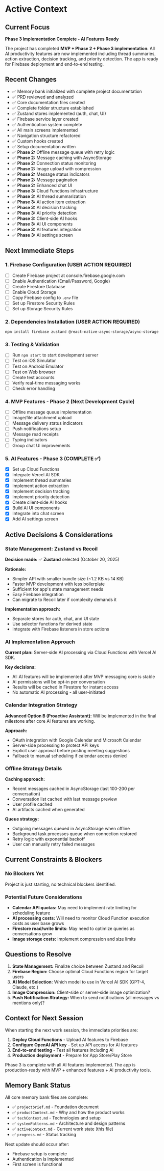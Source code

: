 # Active Context

## Current Focus

**Phase 3 Implementation Complete - AI Features Ready**

The project has completed **MVP + Phase 2 + Phase 3 implementation**. All AI productivity features are now implemented including thread summaries, action extraction, decision tracking, and priority detection. The app is ready for Firebase deployment and end-to-end testing.

## Recent Changes

- ✅ Memory bank initialized with complete project documentation
- ✅ PRD reviewed and analyzed
- ✅ Core documentation files created
- ✅ Complete folder structure established
- ✅ Zustand stores implemented (auth, chat, UI)
- ✅ Firebase service layer created
- ✅ Authentication system complete
- ✅ All main screens implemented
- ✅ Navigation structure refactored
- ✅ Custom hooks created
- ✅ Setup documentation written
- ✅ **Phase 2:** Offline message queue with retry logic
- ✅ **Phase 2:** Message caching with AsyncStorage
- ✅ **Phase 2:** Connection status monitoring
- ✅ **Phase 2:** Image upload with compression
- ✅ **Phase 2:** Message status indicators
- ✅ **Phase 2:** Message pagination
- ✅ **Phase 2:** Enhanced chat UI
- ✅ **Phase 3:** Cloud Functions infrastructure
- ✅ **Phase 3:** AI thread summarization
- ✅ **Phase 3:** AI action item extraction
- ✅ **Phase 3:** AI decision tracking
- ✅ **Phase 3:** AI priority detection
- ✅ **Phase 3:** Client-side AI hooks
- ✅ **Phase 3:** AI UI components
- ✅ **Phase 3:** AI features integration
- ✅ **Phase 3:** AI settings screen

## Next Immediate Steps

### 1. Firebase Configuration (USER ACTION REQUIRED)
- [ ] Create Firebase project at console.firebase.google.com
- [ ] Enable Authentication (Email/Password, Google)
- [ ] Create Firestore Database
- [ ] Enable Cloud Storage
- [ ] Copy Firebase config to `.env` file
- [ ] Set up Firestore Security Rules
- [ ] Set up Storage Security Rules

### 2. Dependencies Installation (USER ACTION REQUIRED)
```bash
npm install firebase zustand @react-native-async-storage/async-storage expo-image-picker date-fns
```

### 3. Testing & Validation
- [ ] Run `npm start` to start development server
- [ ] Test on iOS Simulator
- [ ] Test on Android Emulator  
- [ ] Test on Web browser
- [ ] Create test accounts
- [ ] Verify real-time messaging works
- [ ] Check error handling

### 4. MVP Features - Phase 2 (Next Development Cycle)
- [ ] Offline message queue implementation
- [ ] Image/file attachment upload
- [ ] Message delivery status indicators
- [ ] Push notifications setup
- [ ] Message read receipts
- [ ] Typing indicators
- [ ] Group chat UI improvements

### 5. AI Features - Phase 3 (COMPLETE ✅)
- [x] Set up Cloud Functions
- [x] Integrate Vercel AI SDK
- [x] Implement thread summaries
- [x] Implement action extraction
- [x] Implement decision tracking
- [x] Implement priority detection
- [x] Create client-side AI hooks
- [x] Build AI UI components
- [x] Integrate into chat screen
- [x] Add AI settings screen

## Active Decisions & Considerations

### State Management: Zustand vs Recoil

**Decision made:** ✅ **Zustand** selected (October 20, 2025)

**Rationale:**
- Simpler API with smaller bundle size (~1.2 KB vs 14 KB)
- Faster MVP development with less boilerplate
- Sufficient for app's state management needs
- Easy Firebase integration
- Can migrate to Recoil later if complexity demands it

**Implementation approach:**
- Separate stores for auth, chat, and UI state
- Use selector functions for derived state
- Integrate with Firebase listeners in store actions

### AI Implementation Approach

**Current plan:** Server-side AI processing via Cloud Functions with Vercel AI SDK.

**Key decisions:**
- All AI features will be implemented after MVP messaging core is stable
- AI permissions will be opt-in per conversation
- Results will be cached in Firestore for instant access
- No automatic AI processing - all user-initiated

### Calendar Integration Strategy

**Advanced Option B (Proactive Assistant):** Will be implemented in the final milestone after core AI features are working.

**Approach:**
- OAuth integration with Google Calendar and Microsoft Calendar
- Server-side processing to protect API keys
- Explicit user approval before posting meeting suggestions
- Fallback to manual scheduling if calendar access denied

### Offline Strategy Details

**Caching approach:**
- Recent messages cached in AsyncStorage (last 100-200 per conversation)
- Conversation list cached with last message preview
- User profile cached
- AI artifacts cached when generated

**Queue strategy:**
- Outgoing messages queued in AsyncStorage when offline
- Background task processes queue when connection restored
- Retry logic with exponential backoff
- User can manually retry failed messages

## Current Constraints & Blockers

### No Blockers Yet
Project is just starting, no technical blockers identified.

### Potential Future Considerations
- **Calendar API quotas:** May need to implement rate limiting for scheduling feature
- **AI processing costs:** Will need to monitor Cloud Function execution costs as user base grows
- **Firestore read/write limits:** May need to optimize queries as conversations grow
- **Image storage costs:** Implement compression and size limits

## Questions to Resolve

1. **State Management:** Finalize choice between Zustand and Recoil
2. **Firebase Region:** Choose optimal Cloud Functions region for target users
3. **AI Model Selection:** Which model to use in Vercel AI SDK (GPT-4, Claude, etc.)
4. **Image Compression:** Client-side or server-side image optimization?
5. **Push Notification Strategy:** When to send notifications (all messages vs mentions only)?

## Context for Next Session

When starting the next work session, the immediate priorities are:

1. **Deploy Cloud Functions** - Upload AI features to Firebase
2. **Configure OpenAI API key** - Set up API access for AI features
3. **End-to-end testing** - Test all features including AI
4. **Production deployment** - Prepare for App Store/Play Store

Phase 3 is complete with all AI features implemented. The app is production-ready with MVP + enhanced features + AI productivity tools.

## Memory Bank Status

All core memory bank files are complete:
- ✅ `projectbrief.md` - Foundation document
- ✅ `productContext.md` - Why and how the product works
- ✅ `techContext.md` - Technologies and setup
- ✅ `systemPatterns.md` - Architecture and design patterns
- ✅ `activeContext.md` - Current work state (this file)
- ✅ `progress.md` - Status tracking

Next update should occur after:
- Firebase setup is complete
- Authentication is implemented
- First screen is functional

